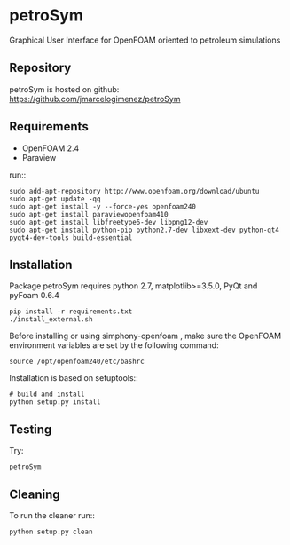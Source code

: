 # petroSym
Graphical User Interface for OpenFOAM oriented to petroleum simulations

Repository
----------

petroSym is hosted on github: https://github.com/jmarcelogimenez/petroSym

Requirements
------------

- OpenFOAM 2.4
- Paraview

run::

    sudo add-apt-repository http://www.openfoam.org/download/ubuntu
    sudo apt-get update -qq
    sudo apt-get install -y --force-yes openfoam240
    sudo apt-get install paraviewopenfoam410
    sudo apt-get install libfreetype6-dev libpng12-dev
    sudo apt-get install python-pip python2.7-dev libxext-dev python-qt4 pyqt4-dev-tools build-essential

Installation
------------

Package petroSym requires python 2.7, matplotlib>=3.5.0, PyQt and pyFoam 0.6.4

    pip install -r requirements.txt
    ./install_external.sh

Before installing or using simphony-openfoam , make sure the OpenFOAM environment variables are set by the following command:

    source /opt/openfoam240/etc/bashrc

Installation is based on setuptools::

    # build and install
    python setup.py install


Testing
-------

Try:

    petroSym

Cleaning
-------

To run the cleaner run::

    python setup.py clean
